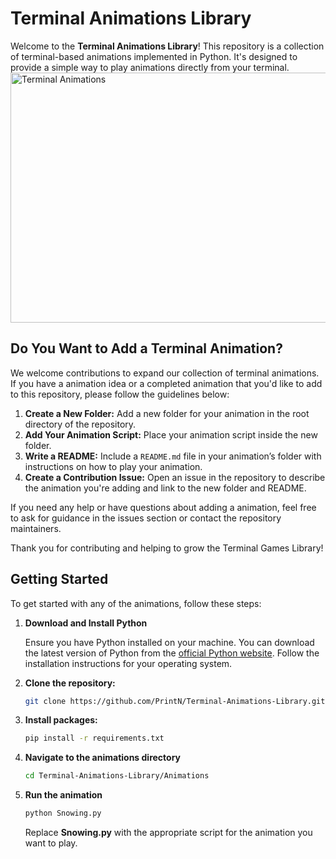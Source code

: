 # Terminal Animations Library
Welcome to the **Terminal Animations Library**! This repository is a collection of terminal-based animations implemented in Python. It's designed to provide a simple way to play animations directly from your terminal.
<img src="" alt="Terminal Animations" height="400" width="600" />

## Do You Want to Add a Terminal Animation?

We welcome contributions to expand our collection of terminal animations. If you have a animation idea or a completed animation that you'd like to add to this repository, please follow the guidelines below:

1. **Create a New Folder:** Add a new folder for your animation in the root directory of the repository.
2. **Add Your Animation Script:** Place your animation script inside the new folder.
3. **Write a README:** Include a `README.md` file in your animation’s folder with instructions on how to play your animation.
4. **Create a Contribution Issue:** Open an issue in the repository to describe the animation you're adding and link to the new folder and README.

If you need any help or have questions about adding a animation, feel free to ask for guidance in the issues section or contact the repository maintainers.

Thank you for contributing and helping to grow the Terminal Games Library!

## Getting Started

To get started with any of the animations, follow these steps:

1. **Download and Install Python**

   Ensure you have Python installed on your machine. You can download the latest version of Python from the [official Python website](https://www.python.org/downloads/). Follow the installation instructions for your operating system.

2. **Clone the repository:**

   ```bash
   git clone https://github.com/PrintN/Terminal-Animations-Library.git
3. **Install packages:**

   ```bash
   pip install -r requirements.txt
4. **Navigate to the animations directory**

    ```bash
   cd Terminal-Animations-Library/Animations
5. **Run the animation**

    ```bash
   python Snowing.py
   ```
    Replace **Snowing.py** with the appropriate script for the animation you want to play.
